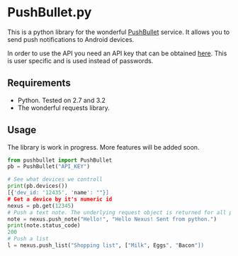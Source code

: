 # PushBullet.py

This is a python library for the wonderful [PushBullet](https://www.pushbullet.com) service.
It allows you to send push notifications to Android devices.  

In order to use the API you need an API key that can be obtained [here](https://www.pushbullet.com/settings). This is user specific and is used instead of passwords.

## Requirements

 - Python. Tested on 2.7 and 3.2
 - The wonderful requests library.

## Usage

The library is work in progress. More features will be added soon.

```Python
from pushbullet import PushBullet
pb = PushBullet("API_KEY")

# See what devices we controll
print(pb.devices())
[{'dev_id: '12435', 'name': ""}]
# Get a device by it's numeric id
nexus = pb.get(12345)
# Push a text note. The underlying request object is returned for all pushes.
note = nexus.push_note("Hello!", "Hello Nexus! Sent from python.")
print(note.status_code)
200
# Push a list
l = nexus.push_list("Shopping list", ["Milk", Eggs", "Bacon"])
```

